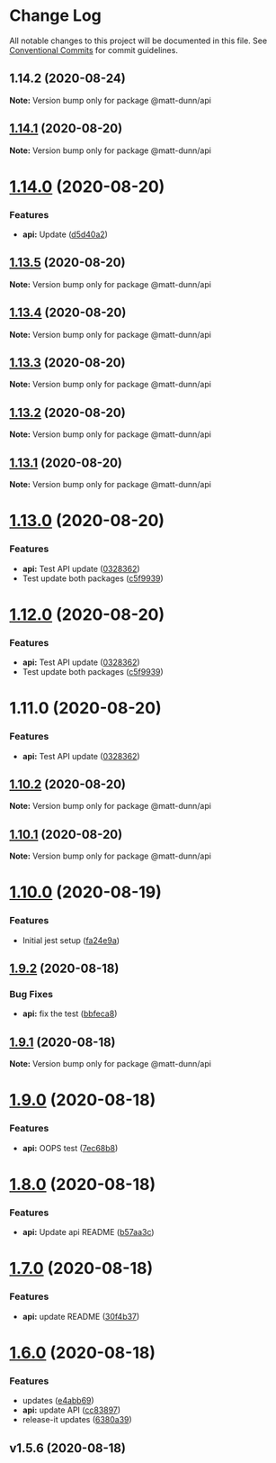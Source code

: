 # Change Log

All notable changes to this project will be documented in this file.
See [Conventional Commits](https://conventionalcommits.org) for commit guidelines.

## 1.14.2 (2020-08-24)

**Note:** Version bump only for package @matt-dunn/api





## [1.14.1](https://github.com/matt-dunn/packages/compare/@matt-dunn/api@1.14.0...@matt-dunn/api@1.14.1) (2020-08-20)

**Note:** Version bump only for package @matt-dunn/api





# [1.14.0](https://github.com/matt-dunn/packages/compare/@matt-dunn/api@1.13.5...@matt-dunn/api@1.14.0) (2020-08-20)


### Features

* **api:** Update ([d5d40a2](https://github.com/matt-dunn/packages/commit/d5d40a2a69aa078fa073c4c449a95f7dd2543986))





## [1.13.5](https://github.com/matt-dunn/packages/compare/@matt-dunn/api@1.13.4...@matt-dunn/api@1.13.5) (2020-08-20)

**Note:** Version bump only for package @matt-dunn/api





## [1.13.4](https://github.com/matt-dunn/packages/compare/@matt-dunn/api@1.13.3...@matt-dunn/api@1.13.4) (2020-08-20)

**Note:** Version bump only for package @matt-dunn/api





## [1.13.3](https://github.com/matt-dunn/packages/compare/@matt-dunn/api@1.13.2...@matt-dunn/api@1.13.3) (2020-08-20)

**Note:** Version bump only for package @matt-dunn/api





## [1.13.2](https://github.com/matt-dunn/packages/compare/@matt-dunn/api@1.13.1...@matt-dunn/api@1.13.2) (2020-08-20)

**Note:** Version bump only for package @matt-dunn/api





## [1.13.1](https://github.com/matt-dunn/packages/compare/@matt-dunn/api@1.13.0...@matt-dunn/api@1.13.1) (2020-08-20)

**Note:** Version bump only for package @matt-dunn/api





# [1.13.0](https://github.com/matt-dunn/packages/compare/@matt-dunn/api@1.12.0...@matt-dunn/api@1.13.0) (2020-08-20)


### Features

* **api:** Test API update ([0328362](https://github.com/matt-dunn/packages/commit/03283629f784f8ef279e442b6d6bcf3ce7588161))
* Test update both packages ([c5f9939](https://github.com/matt-dunn/packages/commit/c5f9939cc1683af4625825f23ecfb49e7ee8491e))





# [1.12.0](https://github.com/matt-dunn/packages/compare/@matt-dunn/api@1.11.0...@matt-dunn/api@1.12.0) (2020-08-20)


### Features

* **api:** Test API update ([0328362](https://github.com/matt-dunn/packages/commit/03283629f784f8ef279e442b6d6bcf3ce7588161))
* Test update both packages ([c5f9939](https://github.com/matt-dunn/packages/commit/c5f9939cc1683af4625825f23ecfb49e7ee8491e))





# 1.11.0 (2020-08-20)


### Features

* **api:** Test API update ([0328362](https://github.com/matt-dunn/packages/commit/03283629f784f8ef279e442b6d6bcf3ce7588161))





## [1.10.2](https://github.com/matt-dunn/packages/compare/@matt-dunn/api@1.10.1...@matt-dunn/api@1.10.2) (2020-08-20)

**Note:** Version bump only for package @matt-dunn/api





## [1.10.1](https://github.com/matt-dunn/packages/compare/@matt-dunn/api@1.10.0...@matt-dunn/api@1.10.1) (2020-08-20)

**Note:** Version bump only for package @matt-dunn/api





# [1.10.0](https://github.com/matt-dunn/packages/compare/@matt-dunn/api@1.9.2...@matt-dunn/api@1.10.0) (2020-08-19)


### Features

* Initial jest setup ([fa24e9a](https://github.com/matt-dunn/packages/commit/fa24e9a8abc076f4a4317c63b9801c190ae6a992))





## [1.9.2](https://github.com/matt-dunn/packages/compare/@matt-dunn/api@1.9.1...@matt-dunn/api@1.9.2) (2020-08-18)


### Bug Fixes

* **api:** fix the test ([bbfeca8](https://github.com/matt-dunn/packages/commit/bbfeca8c2ac543b5471854806cfebf5882017d8a))





## [1.9.1](https://github.com/matt-dunn/packages/compare/@matt-dunn/api@1.9.0...@matt-dunn/api@1.9.1) (2020-08-18)

**Note:** Version bump only for package @matt-dunn/api





# [1.9.0](https://github.com/matt-dunn/packages/compare/@matt-dunn/api@1.8.0...@matt-dunn/api@1.9.0) (2020-08-18)


### Features

* **api:** OOPS test ([7ec68b8](https://github.com/matt-dunn/packages/commit/7ec68b8b68729198759b8f5737d48924f05ee4fc))





# [1.8.0](https://github.com/matt-dunn/packages/compare/@matt-dunn/api@1.7.0...@matt-dunn/api@1.8.0) (2020-08-18)


### Features

* **api:** Update api README ([b57aa3c](https://github.com/matt-dunn/packages/commit/b57aa3c77a4adba01d97749277db1d195f82faf0))





# [1.7.0](https://github.com/matt-dunn/packages/compare/@matt-dunn/api@1.6.0...@matt-dunn/api@1.7.0) (2020-08-18)


### Features

* **api:** update README ([30f4b37](https://github.com/matt-dunn/packages/commit/30f4b37ccbaa8732765b912094c7c6f87c2a58e4))





# [1.6.0](https://github.com/matt-dunn/packages/compare/@matt-dunn/api@1.1.2...@matt-dunn/api@1.6.0) (2020-08-18)


### Features

* updates ([e4abb69](https://github.com/matt-dunn/packages/commit/e4abb6903a83a7f69b183711512b6b5ed9ab2e02))
* **api:** update API ([cc83897](https://github.com/matt-dunn/packages/commit/cc83897beaef25ec2b358a60d42a1b49ab8b848f))
* release-it updates ([6380a39](https://github.com/matt-dunn/packages/commit/6380a391bd2d5e64542dd299c84272e7333da32e))





## v1.5.6 (2020-08-18)
